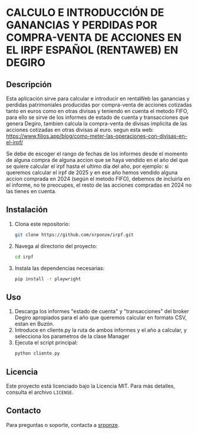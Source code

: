 # CALCULO E INTRODUCCIÓN DE GANANCIAS Y PERDIDAS POR COMPRA-VENTA DE ACCIONES EN EL IRPF ESPAÑOL (RENTAWEB) EN DEGIRO

## Descripción
Esta aplicación sirve para calcular e introducir en rentaWeb las ganancias y perdidas patrimoniales producidas por compra-venta de acciones cotizadas tanto en euros como en otras divisas y teniendo en cuenta el metodo FIFO, para ello se sirve de los informes de estado de cuenta y transacciones que genera Degiro, tambien calcula la compra-venta de divisas implicita de las acciones cotizadas en otras divisas al euro. segun esta web: https://www.filios.app/blog/como-meter-las-operaciones-con-divisas-en-el-irpf/

Se debe de escoger el rango de fechas de los informes desde el momento de alguna compra de alguna accion que se haya vendido en el año del que se quiere calcular el irpf hasta el ultimo dia del año, por ejemplo: si queremos calcular el irpf de 2025 y en ese año hemos vendido alguna accion comprada en 2024 (según el metodo FIFO), debemos de incluirla en el informe, no te preocupes, el resto de las acciones compradas en 2024 no las tienes en cuenta. 

## Instalación
1. Clona este repositorio:
   ```bash
   git clone https://github.com/srponze/irpf.git
   ```
2. Navega al directorio del proyecto:
   ```bash
   cd irpf
   ```
3. Instala las dependencias necesarias:
   ```bash
   pip install -r playwright
   ```

## Uso
1. Descarga los informes "estado de cuenta" y "transacciones" del broker Degiro apropiados para el año que queremos calcular en formato CSV, estan en Buzón.
2. Introduce en cliente.py la ruta de ambos informes y el año a calcular, y selecciona los parametros de la clase Manager
3. Ejecuta el script principal:
   ```bash
   python cliente.py
   ```

## Licencia
Este proyecto está licenciado bajo la Licencia MIT. Para más detalles, consulta el archivo `LICENSE`.

## Contacto
Para preguntas o soporte, contacta a [srponze](https://github.com/srponze).

